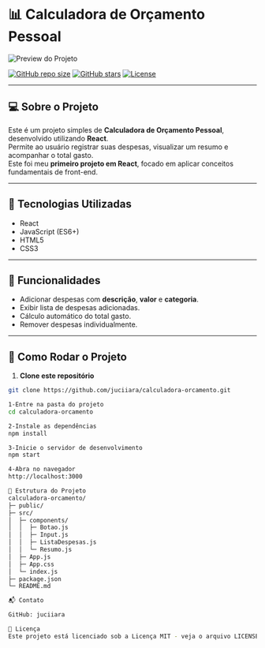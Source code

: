  

# 📊 Calculadora de Orçamento Pessoal

![Preview do Projeto](preview.png)

[![GitHub repo size](https://img.shields.io/github/repo-size/juciiara/calculadora-orcamento)](https://github.com/juciiara/calculadora-orcamento)
[![GitHub stars](https://img.shields.io/github/stars/juciiara/calculadora-orcamento?style=social)](https://github.com/juciiara/calculadora-orcamento)
[![License](https://img.shields.io/badge/license-MIT-green)](LICENSE)


---

## 💻 Sobre o Projeto
Este é um projeto simples de **Calculadora de Orçamento Pessoal**, desenvolvido utilizando **React**.  
Permite ao usuário registrar suas despesas, visualizar um resumo e acompanhar o total gasto.  
Este foi meu **primeiro projeto em React**, focado em aplicar conceitos fundamentais de front-end.

---

## 🔧 Tecnologias Utilizadas
- React  
- JavaScript (ES6+)  
- HTML5  
- CSS3  

---

## 🎯 Funcionalidades
- Adicionar despesas com **descrição**, **valor** e **categoria**.  
- Exibir lista de despesas adicionadas.  
- Cálculo automático do total gasto.  
- Remover despesas individualmente.  

---

## 🚀 Como Rodar o Projeto

1. **Clone este repositório**
```bash
git clone https://github.com/juciiara/calculadora-orcamento.git

1-Entre na pasta do projeto
cd calculadora-orcamento

2-Instale as dependências
npm install

3-Inicie o servidor de desenvolvimento
npm start

4-Abra no navegador
http://localhost:3000

📂 Estrutura do Projeto
calculadora-orcamento/
├─ public/
├─ src/
│  ├─ components/
│  │  ├─ Botao.js
│  │  ├─ Input.js
│  │  ├─ ListaDespesas.js
│  │  └─ Resumo.js
│  ├─ App.js
│  ├─ App.css
│  └─ index.js
├─ package.json
└─ README.md

📬 Contato

GitHub: juciiara

📜 Licença
Este projeto está licenciado sob a Licença MIT - veja o arquivo LICENSE para mais detalhes.